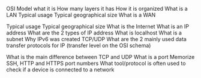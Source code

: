 OSI Model
what it is
How many layers it has
How it is organized
What is a LAN
Typical usage
Typical geographical size
What is a WAN

Typical usage Typical geographical size What is the Internet What is an IP address What are the 2 types of IP address What is localhost What is a subnet Why IPv6 was created TCP/UDP What are the 2 mainly used data transfer protocols for IP (transfer level on the OSI schema)



What is the main difference between TCP and UDP
What is a port
Memorize SSH, HTTP and HTTPS port numbers
What tool/protocol is often used to check if a device is connected to a network
